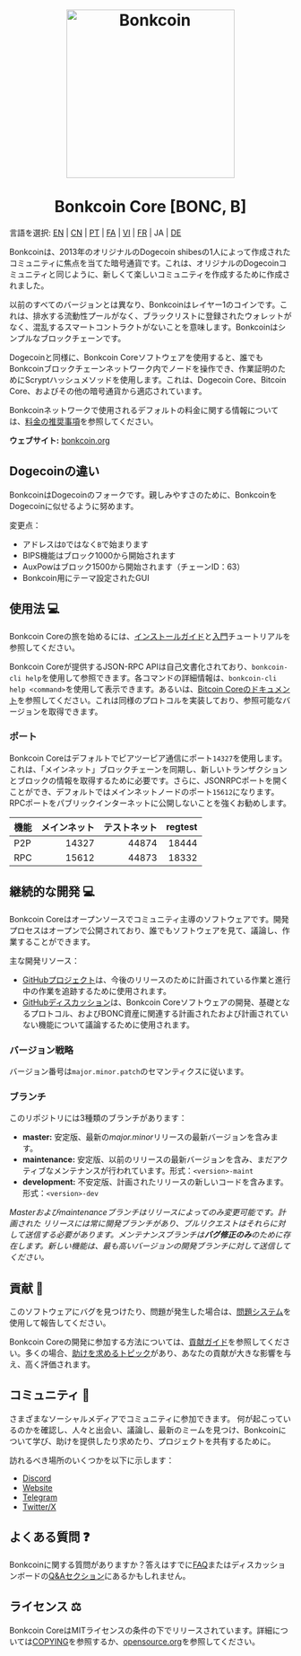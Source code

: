 <h1 align="center">
<img src="https://i.imgur.com/d9a8NfA.png" alt="Bonkcoin" width="300"/>
<br/><br/>
Bonkcoin Core [BONC, B]  
</h1>

言語を選択: [EN](./README.md) | [CN](./README_zh_CN.md) | [PT](./README_pt_BR.md) | [FA](./README_fa_IR.md) | [VI](./README_vi_VN.md) | [FR](./README_fr_FR.md) | JA | [DE](./README_de_DE.md)

Bonkcoinは、2013年のオリジナルのDogecoin shibesの1人によって作成されたコミュニティに焦点を当てた暗号通貨です。これは、オリジナルのDogecoinコミュニティと同じように、新しくて楽しいコミュニティを作成するために作成されました。

以前のすべてのバージョンとは異なり、Bonkcoinはレイヤー1のコインです。これは、排水する流動性プールがなく、ブラックリストに登録されたウォレットがなく、混乱するスマートコントラクトがないことを意味します。Bonkcoinはシンプルなブロックチェーンです。

Dogecoinと同様に、Bonkcoin Coreソフトウェアを使用すると、誰でもBonkcoinブロックチェーンネットワーク内でノードを操作でき、作業証明のためにScryptハッシュメソッドを使用します。これは、Dogecoin Core、Bitcoin Core、およびその他の暗号通貨から適応されています。

Bonkcoinネットワークで使用されるデフォルトの料金に関する情報については、[料金の推奨事項](doc/fee-recommendation.md)を参照してください。

**ウェブサイト:** [bonkcoin.org](https://bonkcoin.org)

## Dogecoinの違い

BonkcoinはDogecoinのフォークです。親しみやすさのために、BonkcoinをDogecoinに似せるように努めます。

変更点：

* アドレスは`D`ではなく`B`で始まります
* BIPS機能はブロック1000から開始されます
* AuxPowはブロック1500から開始されます（チェーンID：63）
* Bonkcoin用にテーマ設定されたGUI

## 使用法 💻

Bonkcoin Coreの旅を始めるには、[インストールガイド](INSTALL.md)と[入門](doc/getting-started.md)チュートリアルを参照してください。

Bonkcoin Coreが提供するJSON-RPC APIは自己文書化されており、`bonkcoin-cli help`を使用して参照できます。各コマンドの詳細情報は、`bonkcoin-cli help <command>`を使用して表示できます。あるいは、[Bitcoin Coreのドキュメント](https://developer.bitcoin.org/reference/rpc/)を参照してください。これは同様のプロトコルを実装しており、参照可能なバージョンを取得できます。

### ポート

Bonkcoin Coreはデフォルトでピアツーピア通信にポート`14327`を使用します。これは、「メインネット」ブロックチェーンを同期し、新しいトランザクションとブロックの情報を取得するために必要です。さらに、JSONRPCポートを開くことができ、デフォルトではメインネットノードのポート`15612`になります。RPCポートをパブリックインターネットに公開しないことを強くお勧めします。

| 機能     | メインネット | テストネット | regtest |
| :------- | ------: | ------: | ------: |
| P2P      |   14327 |   44874 |   18444 |
| RPC      |   15612 |   44873 |   18332 |

## 継続的な開発 💻

Bonkcoin Coreはオープンソースでコミュニティ主導のソフトウェアです。開発プロセスはオープンで公開されており、誰でもソフトウェアを見て、議論し、作業することができます。

主な開発リソース：

* [GitHubプロジェクト](https://github.com/Bonkcoin/Bonkcoin-core/projects)は、今後のリリースのために計画されている作業と進行中の作業を追跡するために使用されます。
* [GitHubディスカッション](https://github.com/Bonkcoin/Bonkcoin-core/discussions)は、Bonkcoin Coreソフトウェアの開発、基礎となるプロトコル、およびBONC資産に関連する計画されたおよび計画されていない機能について議論するために使用されます。


### バージョン戦略
バージョン番号は```major.minor.patch```のセマンティクスに従います。

### ブランチ
このリポジトリには3種類のブランチがあります：

- **master:** 安定版、最新の*major.minor*リリースの最新バージョンを含みます。
- **maintenance:** 安定版、以前のリリースの最新バージョンを含み、まだアクティブなメンテナンスが行われています。形式：```<version>-maint```
- **development:** 不安定版、計画されたリリースの新しいコードを含みます。形式：```<version>-dev```

*Masterおよびmaintenanceブランチはリリースによってのみ変更可能です。計画された*
*リリースには常に開発ブランチがあり、プルリクエストはそれらに対して送信する必要があります。メンテナンスブランチは**バグ修正のみ**のために存在します。新しい機能は、最も高いバージョンの開発ブランチに対して送信してください。*

## 貢献 🤝

このソフトウェアにバグを見つけたり、問題が発生した場合は、[問題システム](https://github.com/Bonkcoin/Bonkcoin-core/issues/new?assignees=&labels=bug&template=bug_report.md&title=%5Bbug%5D+)を使用して報告してください。

Bonkcoin Coreの開発に参加する方法については、[貢献ガイド](CONTRIBUTING.md)を参照してください。多くの場合、[助けを求めるトピック](https://github.com/Bonkcoin/Bonkcoin-core/labels/help%20wanted)があり、あなたの貢献が大きな影響を与え、高く評価されます。

## コミュニティ 🐸

さまざまなソーシャルメディアでコミュニティに参加できます。
何が起こっているのかを確認し、人々と出会い、議論し、最新のミームを見つけ、Bonkcoinについて学び、助けを提供したり求めたり、プロジェクトを共有するために。

訪れるべき場所のいくつかを以下に示します：


* [Discord](https://discord.gg/rqtkgwsk6j)
* [Website](https://bonkscoin.io/)
* [Telegram](https://t.me/bonkscoin)
* [Twitter/X](https://x.com/bonkcoinpow)

## よくある質問 ❓

Bonkcoinに関する質問がありますか？答えはすでに[FAQ](doc/FAQ.md)またはディスカッションボードの[Q&Aセクション](https://github.com/Bonkcoin/Bonkcoin-core/discussions/categories/q-a)にあるかもしれません。

## ライセンス ⚖️
Bonkcoin CoreはMITライセンスの条件の下でリリースされています。詳細については[COPYING](COPYING)を参照するか、[opensource.org](https://opensource.org/licenses/MIT)を参照してください。

